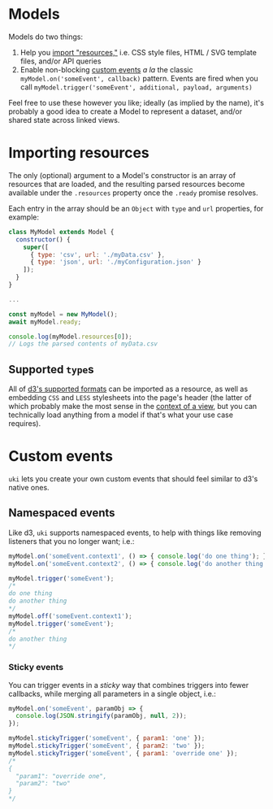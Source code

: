 Models
======

Models do two things:
1. Help you [import "resources,"](#Importing_resources) i.e. CSS style files,
   HTML / SVG template files, and/or API queries
2. Enable non-blocking [custom events](#Custom_events) *a la* the classic
   `myModel.on('someEvent', callback)` pattern. Events are fired when you call
   `myModel.trigger('someEvent', additional, payload, arguments)`

Feel free to use these however you like; ideally (as implied by the name), it's
probably a good idea to create a Model to represent a dataset, and/or shared
state across linked views.

# Importing resources
The only (optional) argument to a Model's constructor is an array of resources
that are loaded, and the resulting parsed resources become available under the
`.resources` property once the `.ready` promise resolves.

Each entry in the array should be an `Object` with `type` and `url` properties,
for example:

```javascript
class MyModel extends Model {
  constructor() {
    super([
      { type: 'csv', url: './myData.csv' },
      { type: 'json', url: './myConfiguration.json' }
    ]);
  }
}

...

const myModel = new MyModel();
await myModel.ready;

console.log(myModel.resources[0]);
// Logs the parsed contents of myData.csv
```

## Supported `type`s
All of [d3's supported
formats](https://github.com/d3/d3-fetch/blob/v1.1.2/README.md#csv) can be
imported as a resource, as well as embedding `CSS` and `LESS` stylesheets into
the page's header (the latter of which probably make the most sense in the
[context of a view](../README.md#What_does_this_look_like), but you can technically load
anything from a model if that's what your use case requires).

# Custom events
`uki` lets you create your own custom events that should feel similar to d3's
native ones.

## Namespaced events
Like d3, `uki` supports namespaced events, to help with things like removing
listeners that you no longer want; i.e.:
```javascript
myModel.on('someEvent.context1', () => { console.log('do one thing'); });
myModel.on('someEvent.context2', () => { console.log('do another thing'); });

myModel.trigger('someEvent');
/*
do one thing
do another thing
*/
myModel.off('someEvent.context1');
myModel.trigger('someEvent');
/*
do another thing
*/
```

### Sticky events
You can trigger events in a *sticky* way that combines triggers into fewer
callbacks, while merging all parameters in a single object, i.e.:
```javascript
myModel.on('someEvent', paramObj => {
  console.log(JSON.stringify(paramObj, null, 2));
});

myModel.stickyTrigger('someEvent', { param1: 'one' });
myModel.stickyTrigger('someEvent', { param2: 'two' });
myModel.stickyTrigger('someEvent', { param1: 'override one' });
/*
{
  "param1": "override one",
  "param2": "two"
}
*/
```
